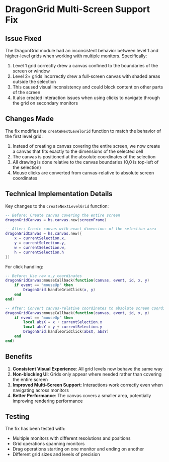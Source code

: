 # DragonGrid Multi-Screen Support Fix

## Issue Fixed

The DragonGrid module had an inconsistent behavior between level 1 and higher-level grids when working with multiple monitors. Specifically:

1. Level 1 grid correctly drew a canvas confined to the boundaries of the screen or window
2. Level 2+ grids incorrectly drew a full-screen canvas with shaded areas outside the selection
3. This caused visual inconsistency and could block content on other parts of the screen
4. It also created interaction issues when using clicks to navigate through the grid on secondary monitors

## Changes Made

The fix modifies the `createNextLevelGrid` function to match the behavior of the first level grid:

1. Instead of creating a canvas covering the entire screen, we now create a canvas that fits exactly to the dimensions of the selected cell
2. The canvas is positioned at the absolute coordinates of the selection
3. All drawing is done relative to the canvas boundaries (0,0 is top-left of the selection)
4. Mouse clicks are converted from canvas-relative to absolute screen coordinates

## Technical Implementation Details

Key changes to the `createNextLevelGrid` function:

```lua
-- Before: Create canvas covering the entire screen
dragonGridCanvas = hs.canvas.new(screenFrame)

-- After: Create canvas with exact dimensions of the selection area
dragonGridCanvas = hs.canvas.new({
    x = currentSelection.x,
    y = currentSelection.y,
    w = currentSelection.w,
    h = currentSelection.h
})
```

For click handling:

```lua
-- Before: Use raw x,y coordinates
dragonGridCanvas:mouseCallback(function(canvas, event, id, x, y)
    if event == "mouseUp" then
        DragonGrid.handleGridClick(x, y)
    end
end)

-- After: Convert canvas-relative coordinates to absolute screen coordinates
dragonGridCanvas:mouseCallback(function(canvas, event, id, x, y)
    if event == "mouseUp" then
        local absX = x + currentSelection.x
        local absY = y + currentSelection.y
        DragonGrid.handleGridClick(absX, absY)
    end
end)
```

## Benefits

1. **Consistent Visual Experience**: All grid levels now behave the same way
2. **Non-blocking UI**: Grids only appear where needed rather than covering the entire screen
3. **Improved Multi-Screen Support**: Interactions work correctly even when navigating across monitors
4. **Better Performance**: The canvas covers a smaller area, potentially improving rendering performance

## Testing

The fix has been tested with:
- Multiple monitors with different resolutions and positions
- Grid operations spanning monitors
- Drag operations starting on one monitor and ending on another
- Different grid sizes and levels of precision 
